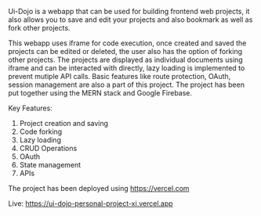 Ui-Dojo is a webapp that can be used for building frontend web projects, it also allows you to save and edit your projects and also bookmark as well as fork other projects.

This webapp uses iframe for code execution, once created and saved the projects can be edited or deleted, the user also has the option of forking other projects. The projects are displayed as individual documents using iframe and can be interacted with directly, lazy loading is implemented to prevent mutiple API calls. Basic features like route protection, OAuth, session management are also a part of this project. The project has been put together using the MERN stack and Google Firebase.

Key Features:

1. Project creation and saving
2. Code forking
3. Lazy loading
4. CRUD Operations
5. OAuth
6. State management
7. APIs

The project has been deployed using https://vercel.com

Live: https://ui-dojo-personal-project-xi.vercel.app
